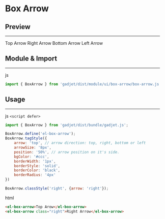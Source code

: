 # Box Arrow

## Preview
---
<div class="preview">
    <el-box-arrow class="top blue">
        Top Arrow
    </el-box-arrow>
    <el-box-arrow class="right green">
        Right Arrow
    </el-box-arrow>
    <el-box-arrow class="bottom yellow">
        Bottom Arrow
    </el-box-arrow>
    <el-box-arrow class="left orange">
        Left Arrow
    </el-box-arrow>
</div>

## Module & Import
---
<el-code-title>js</el-code-title>
```js
import { BoxArrow } from 'gadjet/dist/module/ui/box-arrow/box-arrow.js';
```

## Usage
---
<el-code-title>js
    <code>\<script defer\></code>
</el-code-title>

```js
import { BoxArrow } from 'gadjet/dist/bundle/gadjet.js';

BoxArrow.define('el-box-arrow');
BoxArrow.tagStyle({
    arrow: 'top', // arrow direction: top, right, bottom or left
    arrowSize: '8px',
    position: '50%', // arrow position on it's side.
    bgColor: '#ccc',
    borderWidth: '1px',
    borderStyle: 'solid',
    borderColor: 'black',
    borderRadius: '4px'
})

BoxArrow.classStyle('right', {arrow: 'right'});

```
<el-code-title>html</el-code-title>
```html
<el-box-arrow>Top Arow</el-box-arrow>
<el-box-arrow class="right">Right Arrow</el-box-arrow>
```